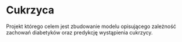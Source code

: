 # Cukrzyca
Projekt którego celem jest zbudowanie modelu opisującego zależność zachowań diabetyków oraz predykcję wystąpienia cukrzycy.
